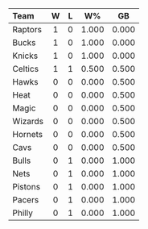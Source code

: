 | Team                             |  W  |  L  |  W%   |  GB   |
|:---------------------------------|:---:|:---:|:-----:|:-----:|
| [](/r/torontoraptors) Raptors    |  1  |  0  | 1.000 | 0.000 |
| [](/r/mkebucks) Bucks            |  1  |  0  | 1.000 | 0.000 |
| [](/r/nyknicks) Knicks           |  1  |  0  | 1.000 | 0.000 |
| [](/r/bostonceltics) Celtics     |  1  |  1  | 0.500 | 0.500 |
| [](/r/atlantahawks) Hawks        |  0  |  0  | 0.000 | 0.500 |
| [](/r/heat) Heat                 |  0  |  0  | 0.000 | 0.500 |
| [](/r/orlandomagic) Magic        |  0  |  0  | 0.000 | 0.500 |
| [](/r/washingtonwizards) Wizards |  0  |  0  | 0.000 | 0.500 |
| [](/r/charlottehornets) Hornets  |  0  |  0  | 0.000 | 0.500 |
| [](/r/clevelandcavs) Cavs        |  0  |  0  | 0.000 | 0.500 |
| [](/r/chicagobulls) Bulls        |  0  |  1  | 0.000 | 1.000 |
| [](/r/gonets) Nets               |  0  |  1  | 0.000 | 1.000 |
| [](/r/detroitpistons) Pistons    |  0  |  1  | 0.000 | 1.000 |
| [](/r/pacers) Pacers             |  0  |  1  | 0.000 | 1.000 |
| [](/r/sixers) Philly             |  0  |  1  | 0.000 | 1.000 |